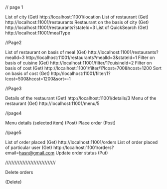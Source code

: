 

// page 1

List of city
(Get) http://localhost:11001/location
List of restaurant 
(Get) http://localhost:11001/restaurants
Restaurant on the basis of city 
(Get) http://localhost:11001/restaurants?stateId=3
List of QuickSearch 
(Get) http://localhost:11001/mealType

//Page2

List of restaurant on basis of meal
(Get) http://localhost:11001/restaurants?mealId=3
      http://localhost:11001/restaurants?mealId=3&stateId=1
Filter on basis of cuisine 
(Get) http://localhost:11001/filter/1?cuisineId=2
Filter on basis of cost 
(Get) http://localhost:11001/filter/1?lcost=700&hcost=1200
Sort on basis of cost 
(Get) http://localhost:11001/filter/1?lcost=500&hcost=1200&sort=-1

//Page3

Details of the restaurant
(Get) http://localhost:11001/details/3
Menu of the restaurant 
(Get) http://localhost:11001/menu/5

//page4

Menu details (selected item)
(Post) 
Place order 
(Post) 

//page5

List of order placed
(Get) http://localhost:11001/orders
List of order placed of particular user 
(Get) http://localhost:11001/orders?email=hasn@gmail.com
Update order status 
(Put) 

////////////////////////////////

Delete orders

(Delete) 